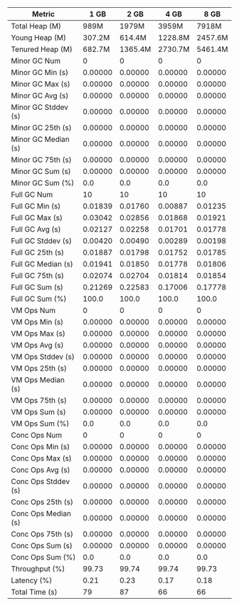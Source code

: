 | Metric | 1 GB | 2 GB | 4 GB | 8 GB |
|------|----|----|----|----|
| Total Heap (M) | 989M | 1979M | 3959M | 7918M |
| Young Heap (M) | 307.2M | 614.4M | 1228.8M | 2457.6M |
| Tenured Heap (M) | 682.7M | 1365.4M | 2730.7M | 5461.4M |
| Minor GC Num | 0 | 0 | 0 | 0 |
| Minor GC Min (s) | 0.00000 | 0.00000 | 0.00000 | 0.00000 |
| Minor GC Max (s) | 0.00000 | 0.00000 | 0.00000 | 0.00000 |
| Minor GC Avg (s) | 0.00000 | 0.00000 | 0.00000 | 0.00000 |
| Minor GC Stddev (s) | 0.00000 | 0.00000 | 0.00000 | 0.00000 |
| Minor GC 25th (s) | 0.00000 | 0.00000 | 0.00000 | 0.00000 |
| Minor GC Median (s) | 0.00000 | 0.00000 | 0.00000 | 0.00000 |
| Minor GC 75th (s) | 0.00000 | 0.00000 | 0.00000 | 0.00000 |
| Minor GC Sum (s) | 0.00000 | 0.00000 | 0.00000 | 0.00000 |
| Minor GC Sum (%) | 0.0 | 0.0 | 0.0 | 0.0 |
| Full GC Num | 10 | 10 | 10 | 10 |
| Full GC Min (s) | 0.01839 | 0.01760 | 0.00887 | 0.01235 |
| Full GC Max (s) | 0.03042 | 0.02856 | 0.01868 | 0.01921 |
| Full GC Avg (s) | 0.02127 | 0.02258 | 0.01701 | 0.01778 |
| Full GC Stddev (s) | 0.00420 | 0.00490 | 0.00289 | 0.00198 |
| Full GC 25th (s) | 0.01887 | 0.01798 | 0.01752 | 0.01785 |
| Full GC Median (s) | 0.01941 | 0.01850 | 0.01778 | 0.01806 |
| Full GC 75th (s) | 0.02074 | 0.02704 | 0.01814 | 0.01854 |
| Full GC Sum (s) | 0.21269 | 0.22583 | 0.17006 | 0.17778 |
| Full GC Sum (%) | 100.0 | 100.0 | 100.0 | 100.0 |
| VM Ops Num | 0 | 0 | 0 | 0 |
| VM Ops Min (s) | 0.00000 | 0.00000 | 0.00000 | 0.00000 |
| VM Ops Max (s) | 0.00000 | 0.00000 | 0.00000 | 0.00000 |
| VM Ops Avg (s) | 0.00000 | 0.00000 | 0.00000 | 0.00000 |
| VM Ops Stddev (s) | 0.00000 | 0.00000 | 0.00000 | 0.00000 |
| VM Ops 25th (s) | 0.00000 | 0.00000 | 0.00000 | 0.00000 |
| VM Ops Median (s) | 0.00000 | 0.00000 | 0.00000 | 0.00000 |
| VM Ops 75th (s) | 0.00000 | 0.00000 | 0.00000 | 0.00000 |
| VM Ops Sum (s) | 0.00000 | 0.00000 | 0.00000 | 0.00000 |
| VM Ops Sum (%) | 0.0 | 0.0 | 0.0 | 0.0 |
| Conc Ops Num | 0 | 0 | 0 | 0 |
| Conc Ops Min (s) | 0.00000 | 0.00000 | 0.00000 | 0.00000 |
| Conc Ops Max (s) | 0.00000 | 0.00000 | 0.00000 | 0.00000 |
| Conc Ops Avg (s) | 0.00000 | 0.00000 | 0.00000 | 0.00000 |
| Conc Ops Stddev (s) | 0.00000 | 0.00000 | 0.00000 | 0.00000 |
| Conc Ops 25th (s) | 0.00000 | 0.00000 | 0.00000 | 0.00000 |
| Conc Ops Median (s) | 0.00000 | 0.00000 | 0.00000 | 0.00000 |
| Conc Ops 75th (s) | 0.00000 | 0.00000 | 0.00000 | 0.00000 |
| Conc Ops Sum (s) | 0.00000 | 0.00000 | 0.00000 | 0.00000 |
| Conc Ops Sum (%) | 0.0 | 0.0 | 0.0 | 0.0 |
| Throughput (%) | 99.73 | 99.74 | 99.74 | 99.73 |
| Latency (%) | 0.21 | 0.23 | 0.17 | 0.18 |
| Total Time (s) | 79 | 87 | 66 | 66 |
